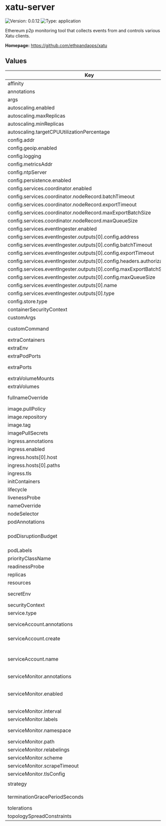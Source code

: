 
# xatu-server

![Version: 0.0.12](https://img.shields.io/badge/Version-0.0.12-informational?style=flat-square) ![Type: application](https://img.shields.io/badge/Type-application-informational?style=flat-square)

Ethereum p2p monitoring tool that collects events from and controls various Xatu clients.

**Homepage:** <https://github.com/ethpandaops/xatu>

## Values

| Key | Type | Default | Description |
|-----|------|---------|-------------|
| affinity | object | `{}` | Affinity configuration for pods |
| annotations | object | `{}` | Annotations for the Deployment |
| args | list | `[]` | Command arguments |
| autoscaling.enabled | bool | `false` | Autoscaling configuration |
| autoscaling.maxReplicas | int | `3` | Maximum number of replicas |
| autoscaling.minReplicas | int | `2` | Minimum number of replicas |
| autoscaling.targetCPUUtilizationPercentage | int | `85` | Target CPU utilization percentage |
| config.addr | string | `":8080"` |  |
| config.geoip.enabled | bool | `false` |  |
| config.logging | string | `"info"` |  |
| config.metricsAddr | string | `":9090"` |  |
| config.ntpServer | string | `"time.google.com"` |  |
| config.persistence.enabled | bool | `false` |  |
| config.services.coordinator.enabled | bool | `false` |  |
| config.services.coordinator.nodeRecord.batchTimeout | string | `"5s"` |  |
| config.services.coordinator.nodeRecord.exportTimeout | string | `"30s"` |  |
| config.services.coordinator.nodeRecord.maxExportBatchSize | int | `512` |  |
| config.services.coordinator.nodeRecord.maxQueueSize | int | `51200` |  |
| config.services.eventIngester.enabled | bool | `true` |  |
| config.services.eventIngester.outputs[0].config.address | string | `"http://localhost:8080"` |  |
| config.services.eventIngester.outputs[0].config.batchTimeout | string | `"5s"` |  |
| config.services.eventIngester.outputs[0].config.exportTimeout | string | `"30s"` |  |
| config.services.eventIngester.outputs[0].config.headers.authorization | string | `"Someb64Value"` |  |
| config.services.eventIngester.outputs[0].config.maxExportBatchSize | int | `512` |  |
| config.services.eventIngester.outputs[0].config.maxQueueSize | int | `51200` |  |
| config.services.eventIngester.outputs[0].name | string | `"basic"` |  |
| config.services.eventIngester.outputs[0].type | string | `"http"` |  |
| config.store.type | string | `"memory"` |  |
| containerSecurityContext | object | See `values.yaml` | The security context for containers |
| customArgs | list | `[]` | Custom args for the xatu container |
| customCommand | list | `[]` | Command replacement for the xatu container |
| extraContainers | list | `[]` | Additional containers |
| extraEnv | list | `[]` | Additional env variables |
| extraPodPorts | list | `[]` | Extra Pod ports |
| extraPorts | list | `[]` | Additional ports. Useful when using extraContainers |
| extraVolumeMounts | list | `[]` | Additional volume mounts |
| extraVolumes | list | `[]` | Additional volumes |
| fullnameOverride | string | `""` | Overrides the chart's computed fullname |
| image.pullPolicy | string | `"IfNotPresent"` | xatu container pull policy |
| image.repository | string | `"ethpandaops/xatu"` | xatu container image repository |
| image.tag | string | `"latest"` | xatu container image tag |
| imagePullSecrets | list | `[]` | Image pull secrets for Docker images |
| ingress.annotations | object | `{}` | Annotations for Ingress |
| ingress.enabled | bool | `false` | Ingress resource for the HTTP API |
| ingress.hosts[0].host | string | `"chart-example.local"` |  |
| ingress.hosts[0].paths | list | `[]` |  |
| ingress.tls | list | `[]` | Ingress TLS |
| initContainers | list | `[]` | Additional init containers |
| lifecycle | object | See `values.yaml` | Lifecycle hooks |
| livenessProbe | object | See `values.yaml` | Liveness probe |
| nameOverride | string | `""` | Overrides the chart's name |
| nodeSelector | object | `{}` | Node selector for pods |
| podAnnotations | object | `{}` | Pod annotations |
| podDisruptionBudget | object | `{}` | Define the PodDisruptionBudget spec If not set then a PodDisruptionBudget will not be created |
| podLabels | object | `{}` | Pod labels |
| priorityClassName | string | `nil` | Pod priority class |
| readinessProbe | object | See `values.yaml` | Readiness probe |
| replicas | int | `1` | Number of replicas |
| resources | object | `{}` | Resource requests and limits |
| secretEnv | object | `{}` | Secret env variables injected via a created secret |
| securityContext | object | See `values.yaml` | The security context for pods |
| service.type | string | `"ClusterIP"` | Service type |
| serviceAccount.annotations | object | `{}` | Annotations to add to the service account |
| serviceAccount.create | bool | `false` | Specifies whether a service account should be created |
| serviceAccount.name | string | `""` | The name of the service account to use. If not set and create is true, a name is generated using the fullname template |
| serviceMonitor.annotations | object | `{}` | Additional ServiceMonitor annotations |
| serviceMonitor.enabled | bool | `false` | If true, a ServiceMonitor CRD is created for a prometheus operator https://github.com/coreos/prometheus-operator |
| serviceMonitor.interval | string | `"15s"` | ServiceMonitor scrape interval |
| serviceMonitor.labels | object | `{}` | Additional ServiceMonitor labels |
| serviceMonitor.namespace | string | `nil` | Alternative namespace for ServiceMonitor |
| serviceMonitor.path | string | `"/metrics"` | Path to scrape |
| serviceMonitor.relabelings | list | `[]` | ServiceMonitor relabelings |
| serviceMonitor.scheme | string | `"http"` | ServiceMonitor scheme |
| serviceMonitor.scrapeTimeout | string | `"30s"` | ServiceMonitor scrape timeout |
| serviceMonitor.tlsConfig | object | `{}` | ServiceMonitor TLS configuration |
| strategy | object | `{"rollingUpdate":{"maxSurge":"25%","maxUnavailable":"25%"},"type":"RollingUpdate"}` | Deployment rollout strategy |
| terminationGracePeriodSeconds | int | `90` | How long to wait until the pod is forcefully terminated |
| tolerations | list | `[]` | Tolerations for pods |
| topologySpreadConstraints | list | `[]` | Topology Spread Constraints for pods |
